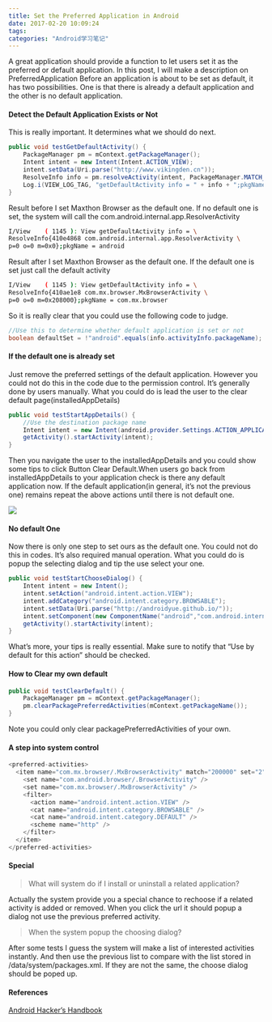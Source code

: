 ```yaml
---
title: Set the Preferred Application in Android
date: 2017-02-20 10:09:24
tags:
categories: "Android学习笔记"
---
```


A great application should provide a function to let users set it as the preferred or default application. In this post, I will make a description on PreferredApplication
Before an application is about to be set as default, it has two possibilities. One is that there is already a default application and the other is no default application.

#### Detect the Default Application Exists or Not

This is really important. It determines what we should do next.

```java
public void testGetDefaultActivity() {
    PackageManager pm = mContext.getPackageManager();
    Intent intent = new Intent(Intent.ACTION_VIEW);
    intent.setData(Uri.parse("http://www.vikingden.cn"));
    ResolveInfo info = pm.resolveActivity(intent, PackageManager.MATCH_DEFAULT_ONLY);
    Log.i(VIEW_LOG_TAG, "getDefaultActivity info = " + info + ";pkgName = " + info.activityInfo.packageName);
}
```

Result before I set Maxthon Browser as the default one. If no default one is set, the system will call the com.android.internal.app.ResolverActivity

```sh
I/View    ( 1145 ): View getDefaultActivity info = \
ResolveInfo{410e4868 com.android.internal.app.ResolverActivity \
p=0 o=0 m=0x0};pkgName = android
```

Result after I set Maxthon Browser as the default one. If the default one is set just call the default activity

```sh
I/View    ( 1145 ): View getDefaultActivity info = \
ResolveInfo{410ae1e8 com.mx.browser.MxBrowserActivity \
p=0 o=0 m=0x208000};pkgName = com.mx.browser

```
<!--more-->
So it is really clear that you could use the following code to judge.

```java
//Use this to determine whether default application is set or not
boolean defaultSet = !"android".equals(info.activityInfo.packageName);
```

#### If the default one is already set

Just remove the preferred settings of the default application. However you could not do this in the code due to the permission control. It’s generally done by users manually. What you could do is lead the user to the clear default page(installedAppDetails)

```java
public void testStartAppDetails() {
    //Use the destination package name
    Intent intent = new Intent(android.provider.Settings.ACTION_APPLICATION_DETAILS_SETTINGS, Uri.parse("package:com.mx.browser"));
    getActivity().startActivity(intent);
}
```

Then you navigate the user to the installedAppDetails and you could show some tips to click Button Clear Default.When users go back from installedAppDetails to your application check is there any default application now. If the default application(in general, it’s not the previous one) remains repeat the above actions until there is not default one.

![](/images/categories/android/android_notes/020/choose_default_activity_dialog.png)


#### No default One

Now there is only one step to set ours as the default one. You could not do this in codes. It’s also required manual operation. What you could do is popup the selecting dialog and tip the use select your one.

```java
public void testStartChooseDialog() {
    Intent intent = new Intent();
    intent.setAction("android.intent.action.VIEW");
    intent.addCategory("android.intent.category.BROWSABLE");
    intent.setData(Uri.parse("http://androidyue.github.io/"));
    intent.setComponent(new ComponentName("android","com.android.internal.app.ResolverActivity"));
    getActivity().startActivity(intent);
}
```

What’s more, your tips is really essential. Make sure to notify that “Use by default for this action” should be checked.

#### How to Clear my own default

```java
public void testClearDefault() {
    PackageManager pm = mContext.getPackageManager();
    pm.clearPackagePreferredActivities(mContext.getPackageName());
}
```

Note you could only clear packagePreferredActivities of your own.

#### A step into system control

```java
<preferred-activities>
  <item name="com.mx.browser/.MxBrowserActivity" match="200000" set="2">
    <set name="com.android.browser/.BrowserActivity" />
    <set name="com.mx.browser/.MxBrowserActivity" />
    <filter>
      <action name="android.intent.action.VIEW" />
      <cat name="android.intent.category.BROWSABLE" />
      <cat name="android.intent.category.DEFAULT" />
      <scheme name="http" />
    </filter>
  </item>
</preferred-activities>
```

#### Special

>What will system do if I install or uninstall a related application?

 Actually the system provide you a special chance to rechoose if a related activity is added or removed. When you click the url it should popup a dialog not use the previous preferred activity.

>When the system popup the choosing dialog?

After some tests I guess the system will make a list of interested activities instantly. And then use the previous list to compare with the list stored in /data/system/packages.xml. If they are not the same, the choose dialog should be poped up.

#### References

[Android Hacker’s Handbook](https://www.amazon.com/gp/product/B00K5B5Q80/ref=as_li_tl?ie=UTF8&camp=1789&creative=9325&creativeASIN=B00K5B5Q80&linkCode=as2&tag=droidyueblog-20&linkId=LEBXDOQDCPOPP5AJ)
